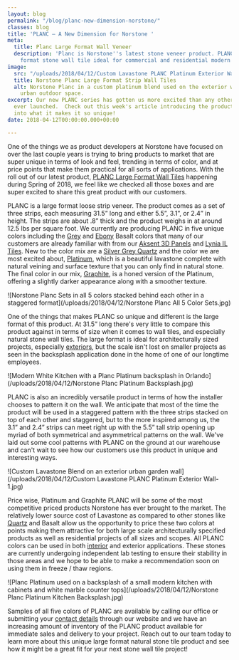 ```yaml
---
layout: blog
permalink: "/blog/planc-new-dimension-norstone/"
classes: blog
title: 'PLANC – A New Dimension for Norstone '
meta:
  title: Planc Large Format Wall Veneer
  description: 'Planc is Norstone''s latest stone veneer product. PLANC is a large
    format stone wall tile ideal for commercial and residential modern styled projects. '
image:
  src: "/uploads/2018/04/12/Custom Lavastone PLANC Platinum Exterior Wall.jpg"
  title: Norstone Planc Large Format Strip Wall Tiles
  alt: Norstone Planc in a custom platinum blend used on the exterior walls of an
    urban outdoor space.
excerpt: Our new PLANC series has gotten us more excited than any other product we've
  ever launched.  Check out this week's article introducing the product and diiving
  into what it makes it so unique!
date: 2018-04-12T00:00:00.000+00:00

---
```

One of the things we as product developers at Norstone have focused on over the last couple years is trying to bring products to market that are super unique in terms of look and feel, trending in terms of color, and at price points that make them practical for all sorts of applications.  With the roll out of our latest product, [PLANC Large Format Wall Tiles](https://www.norstoneusa.com/products/large-format-stone-veneer/) happening during Spring of 2018, we feel like we checked all those boxes and are super excited to share this great product with our customers.

PLANC is a large format loose strip veneer.  The product comes as a set of three strips, each measuring 31.5” long and either 5.5”, 3.1”, or 2.4” in height.  The strips are about .8” thick and the product weighs in at around 12.5 lbs per square foot.  We currently are producing PLANC in five unique colors including the [Grey](https://www.norstoneusa.com/products/large-format-stone-veneer/grey-basalt/) and [Ebony](https://www.norstoneusa.com/products/large-format-stone-veneer/ebony-basalt/) Basalt colors that many of our customers are already familiar with from our [Aksent 3D Panels](https://www.norstoneusa.com/products/aksent-modern-tiles/) and [Lynia IL Tiles](https://www.norstoneusa.com/products/lynia-mosaic-tiles/).  New to the color mix are a [Silver Grey Quartz](https://www.norstoneusa.com/products/large-format-stone-veneer/silver-quartz/) and the color we are most excited about, [Platinum](https://www.norstoneusa.com/products/large-format-stone-veneer/platinum/), which is a beautiful lavastone complete with natural veining and surface texture that you can only find in natural stone.  The final color in our mix, [Graphite](https://www.norstoneusa.com/products/large-format-stone-veneer/graphite/), is a honed version of the Platinum, offering a slightly darker appearance along with a smoother texture.

![Norstone Planc Sets in all 5 colors stacked behind each other in a staggered format](/uploads/2018/04/12/Norstone Planc All 5 Color Sets.jpg)

One of the things that makes PLANC so unique and different is the large format of this product.  At 31.5” long there's very little to compare this product against in terms of size when it comes to wall tiles, and especially natural stone wall tiles.  The large format is ideal for architecturally sized projects, especially [exteriors](https://www.norstoneusa.com/gallery/application/exteriors/), but the scale isn't lost on smaller projects as seen in the backsplash application done in the home of one of our longtime employees.

![Modern White Kitchen with a Planc Platinum backsplash in Orlando](/uploads/2018/04/12/Norstone Planc Platinum Backsplash.jpg)

PLANC is also an incredibly versatile product in terms of how the installer chooses to pattern it on the wall.  We anticipate that most of the time the product will be used in a staggered pattern with the three strips stacked on top of each other and staggered, but to the more inspired among us, the 3.1” and 2.4” strips can meet right up with the 5.5” tall strip opening up  myriad of both symmetrical and asymmetrical patterns on the wall.  We've laid out some cool patterns with PLANC on the ground at our warehouse and can't wait to see how our customers use this product in unique and interesting ways.

![Custom Lavastone Blend on an exterior urban garden wall](/uploads/2018/04/12/Custom Lavastone PLANC Platinum Exterior Wall-1.jpg)

Price wise, Platinum and Graphite PLANC will be some of the most competitive priced products Norstone has ever brought to the market.  The relatively lower source cost of Lavastone as compared to other stones like [Quartz](https://www.norstoneusa.com/blog/quartz-ledgestone-vs-countertop/) and Basalt allow us the opportunity to price these two colors at points making them attractive for both large scale architecturally specified products as well as residential projects of all sizes and scopes.  All PLANC colors can be used in both [interior](https://www.norstoneusa.com/gallery/application/interiors/) and exterior applications.  These stones are currently undergoing independent lab testing to ensure their stability in those areas and we hope to be able to make a recommendation soon on using them in freeze / thaw regions.

![Planc Platinum used on a backsplash of a small modern kitchen with cabinets and white marble counter tops](/uploads/2018/04/12/Norstone Planc Platinum Kitchen Backsplash.jpg)

Samples of all five colors of PLANC are available by calling our office or submitting your [contact details](https://www.norstoneusa.com/contact-us/) through our website and we have an increasing amount of inventory of the PLANC product available for immediate sales and delivery to your project.  Reach out to our team today to learn more about this unique large format natural stone tile product and see how it might be a great fit for your next stone wall tile project!